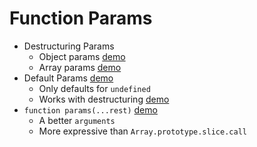 # Function Params

- Destructuring Params 
    - Object params [demo](examples/destructuring-params-objects.js)
    - Array params [demo](examples/destructuring-params-arrays.js)
- Default Params [demo](examples/default-params.js)
    - Only defaults for `undefined`
    - Works with destructuring [demo](examples/destructuring-params-defaults.js)
- `function params(...rest)` [demo](examples/rest-params.js)
    - A better `arguments`
    - More expressive than `Array.prototype.slice.call`
